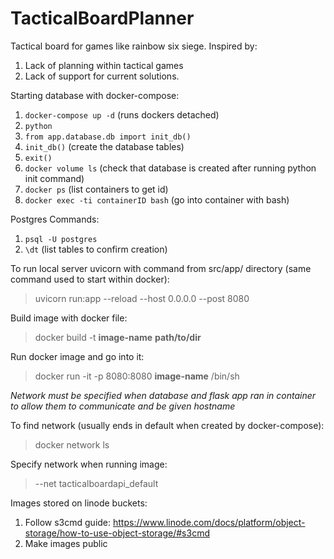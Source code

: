 # TacticalBoardPlanner
Tactical board for games like rainbow six siege. 
Inspired by:
1. Lack of planning within tactical games
2. Lack of support for current solutions.

Starting database with docker-compose:
1. ```docker-compose up -d``` (runs dockers detached)
2. ```python```
3. ```from app.database.db import init_db()```
4. ```init_db()``` (create the database tables)
5. ```exit()```
6. ```docker volume ls``` (check that database is created after running python init command)
7. ```docker ps``` (list containers to get id)
8. ```docker exec -ti containerID bash``` (go into container with bash)

Postgres Commands:
1. ```psql -U postgres```
2. `````\dt````` (list tables to confirm creation)

To run local server uvicorn with command from src/app/ directory (same command used to start within docker):
> uvicorn run:app --reload --host 0.0.0.0 --post 8080

Build image with docker file:
> docker build -t **image-name** **path/to/dir**

Run docker image and go into it:
> docker run -it -p 8080:8080 **image-name** /bin/sh
>
*Network must be specified when database and flask app ran in container to
allow them to communicate and be given hostname*

To find network (usually ends in default when created by docker-compose):
> docker network ls

Specify network when running image: 
> --net tacticalboardapi_default

Images stored on linode buckets:
1. Follow s3cmd guide: https://www.linode.com/docs/platform/object-storage/how-to-use-object-storage/#s3cmd
2. Make images public
